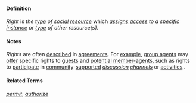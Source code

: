 #### Definition

*Right* is *the [type](https://github.com/gcassel/Modular-Organization-Terminology/blob/master/terms/type.md) of [social](https://github.com/gcassel/Modular-Organization-Terminology/blob/master/terms/social.md) [resource](https://github.com/gcassel/Modular-Organization-Terminology/blob/master/terms/resource.md)* which *[assigns](https://github.com/gcassel/Modular-Organization-Terminology/blob/master/terms/assign.md) [access](https://github.com/gcassel/Modular-Organization-Terminology/blob/master/terms/access.md) to a [specific](https://github.com/gcassel/Modular-Organization-Terminology/blob/master/terms/specific.md) [instance](https://github.com/gcassel/Modular-Organization-Terminology/blob/master/terms/instance.md) or [type](https://github.com/gcassel/Modular-Organization-Terminology/blob/master/terms/type.md) of other resource(s)*.  

#### Notes

*Rights* are often [described](https://github.com/gcassel/Modular-Organization-Terminology/blob/master/terms/describe.md) in [agreements](https://github.com/gcassel/Modular-Organization-Terminology/blob/master/terms/agree.md).  For [example](https://github.com/gcassel/Modular-Organization-Terminology/blob/master/terms/example.md), [group agents](https://github.com/gcassel/Modular-Organization-Terminology/blob/master/compound-terms/group-agent.md) may [offer](https://github.com/gcassel/Modular-Organization-Terminology/blob/master/terms/offer.md) specific rights to [guests](https://github.com/gcassel/Modular-Organization-Terminology/blob/master/terms/guest.md) and [potential](https://github.com/gcassel/Modular-Organization-Terminology/blob/master/terms/potential.md) [member-agents](https://github.com/gcassel/Modular-Organization-Terminology/blob/master/compound-terms/member-agent.md), such as rights to [participate](https://github.com/gcassel/Modular-Organization-Terminology/blob/master/terms/participate.md) in [community](https://github.com/gcassel/Modular-Organization-Terminology/blob/master/terms/community.md)-[supported](https://github.com/gcassel/Modular-Organization-Terminology/blob/master/terms/support.md) *[discussion](https://github.com/gcassel/Modular-Organization-Terminology/blob/master/terms/dialogue.md) [channels](https://github.com/gcassel/Modular-Organization-Terminology/blob/master/terms/channel.md)* or [activities](https://github.com/gcassel/Modular-Organization-Terminology/blob/master/terms/activity.md)..

#### Related Terms

*[permit](https://github.com/gcassel/Modular-Organization-Terminology/blob/master/terms/permit.md)*, *[authorize](https://github.com/gcassel/Modular-Organization-Terminology/blob/master/terms/authorize.md)*
 
